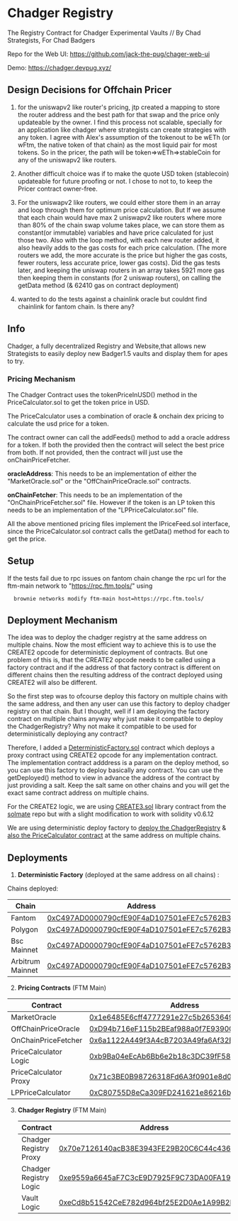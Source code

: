 # Chadger Registry

The Registry Contract for Chadger Experimental Vaults // By Chad Strategists, For Chad Badgers

Repo for the Web UI: https://github.com/jack-the-pug/chager-web-ui

Demo: https://chadger.devpug.xyz/

## Design Decisions for Offchain Pricer

1. for the uniswapv2 like router's pricing, jtp created a mapping to store the router address and the best path for that swap and the price only updateable by the owner. I find this process not scalable, specially for an application like chadger where strategists can create strategies with any token. I agree with Alex's assumption of the tokenout to be wETh (or wFtm, the native token of that chain) as the most liquid pair for most tokens. So in the pricer, the path will be token=>wETh=>stableCoin for any of the uniswapv2 like routers.

2. Another difficult choice was if to make the quote USD token (stablecoin) updateable for future proofing or not. I chose to not to, to keep the Pricer contract owner-free.

3. For the uniswapv2 like routers, we could either store them in an array and loop through them for optimum price calculation. But If we assume that each chain would have max 2 uniswapv2 like routers where more than 80% of the chain swap volume takes place, we can store them as constant(or immutable) variables and have price calculated for just those two. Also with the loop method, with each new router added, it also heavily adds to the gas costs for each price calculation. (The more routers we add, the more accurate is the price but higher the gas costs, fewer routers, less accurate price, lower gas costs). Did the gas tests later, and keeping the uniswap routers in an array takes 5921 more gas then keeping them in constants (for 2 uniswap routers), on calling the getData method (& 62410 gas on contract deployment)

4. wanted to do the tests against a chainlink oracle but couldnt find chainlink for fantom chain. Is there any?

## Info

Chadger, a fully decentralized Registry and Website,that allows new Strategists to easily deploy new Badger1.5 vaults and display them for apes to try.

### Pricing Mechanism

The Chadger Contract uses the tokenPriceInUSD() method in the PriceCalculator.sol to get the token price in USD.

The PriceCalculator uses a combination of oracle & onchain dex pricing to calculate the usd price for a token.

The contract owner can call the addFeeds() method to add a oracle address for a token. If both the provided then the contract will select the best price from both. If not provided, then the contract will just use the onChainPriceFetcher.

<strong>oracleAddress</strong>: This needs to be an implementation of either the "MarketOracle.sol" or the "OffChainPriceOracle.sol" contracts.

<strong>onChainFetcher</strong>: This needs to be an implementation of the "OnChainPriceFetcher.sol" file.
However if the token is an LP token this needs to be an implementation of the "LPPriceCalculator.sol" file.

All the above mentioned pricing files implement the IPriceFeed.sol interface, since the PriceCalculator.sol contract calls the getData() method for each to get the price.

## Setup

If the tests fail due to rpc issues on fantom chain change the rpc url for the ftm-main network to "https://rpc.ftm.tools/" using

```
  brownie networks modify ftm-main host=https://rpc.ftm.tools/
```

## Deployment Mechanism

The idea was to deploy the chadger registry at the same address on multiple chains. Now the most efficient way to achieve this is to use the CREATE2 opcode for
deterministic deployment of contracts. But one problem of this is, that the CREATE2 opcode needs to be called using a factory contract and if the address of that factory contract is different on different chains then the resulting address of the contract deployed using CREATE2 will also be different.

So the first step was to ofcourse deploy this factory on multiple chains with the same address, and then any user can use this factory to deploy chadger registry on that chain. But I thought, well if I am deploying the factory contract on multiple chains anyway why just make it compatible to deploy the ChadgerRegistry? Why not make it compatible to be used for deterministically deploying any contract?

Therefore, I added a [DeterministicFactory.sol](https://github.com/0xdhan/chadger-registry/blob/main/contracts/deployment/DeterministicFactory.sol) contract which deploys a proxy contract using CREATE2 opcode for any implementation contract. The implementation contract adddress is a param on the deploy method, so you can use this factory to deploy basically any contract. You can use the getDeployed() method to view in advance the address of the contract by just providing a salt. Keep the salt same on other chains and you will get the exact same contract address on multiple chains.

For the CREATE2 logic, we are using [CREATE3.sol](https://github.com/0xdhan/chadger-registry/blob/main/contracts/libraries/CREATE3.sol) library contract from the [solmate](https://github.com/Rari-Capital/solmate) repo but with a slight modification to work with solidity v0.6.12

We are using deterministic deploy factory to [deploy the ChadgerRegistry](https://github.com/0xdhan/chadger-registry/blob/main/scripts/deploy_chadger_registry.py) & [also the PriceCalculator contract](https://github.com/0xdhan/chadger-registry/blob/main/scripts/deploy_price_calculatory.py) at the same address on multiple chains.

## Deployments

1. <strong>Deterministic Factory</strong> (deployed at the same address on all chains) :

Chains deployed:

| Chain            |                                                         Address                                                          |
| ---------------- | :----------------------------------------------------------------------------------------------------------------------: |
| Fantom           |   [0xC497AD0000790cfE90F4aD107501eFE7c5762B36](https://ftmscan.com/address/0xC497AD0000790cfE90F4aD107501eFE7c5762B36)   |
| Polygon          | [0xC497AD0000790cfE90F4aD107501eFE7c5762B36](https://polygonscan.com/address/0xC497AD0000790cfE90F4aD107501eFE7c5762B36) |
| Bsc Mainnet      |   [0xC497AD0000790cfE90F4aD107501eFE7c5762B36](https://bscscan.com/address/0xC497AD0000790cfE90F4aD107501eFE7c5762B36)   |
| Arbitrum Mainnet |   [0xC497AD0000790cfE90F4aD107501eFE7c5762B36](https://arbiscan.io/address/0xC497AD0000790cfE90F4aD107501eFE7c5762B36)   |

2. <strong>Pricing Contracts</strong> (FTM Main)

| Contract              | Address                                                                                                              |
| --------------------- | -------------------------------------------------------------------------------------------------------------------- |
| MarketOracle          | [0x1e6485E6cff4777291e27c5b2653649A811E3c12](https://ftmscan.com/address/0x1e6485E6cff4777291e27c5b2653649A811E3c12) |
| OffChainPriceOracle   | [0xD94b716eF115b2BEaf988a0f7E9390C39459c572](https://ftmscan.com/address/0xD94b716eF115b2BEaf988a0f7E9390C39459c572) |
| OnChainPriceFetcher   | [0x6a1122A449f3A4cB7203A49fa6Af32B97d329E73](https://ftmscan.com/address/0x6a1122A449f3A4cB7203A49fa6Af32B97d329E73) |
| PriceCalculator Logic | [0xb9Ba04eEcAb6Bb6e2b18c3DC39fF58387ca4CadA](https://ftmscan.com/address/0xb9Ba04eEcAb6Bb6e2b18c3DC39fF58387ca4CadA) |
| PriceCalculator Proxy | [0x71c3BE0B98726318Fd6A3f0901e8d0B9a01fceEb](https://ftmscan.com/address/0x71c3BE0B98726318Fd6A3f0901e8d0B9a01fceEb) |
| LPPriceCalculator     | [0xC80755D8eCa309FD241621e86216bCb6cC6f5849](https://ftmscan.com/address/0xC80755D8eCa309FD241621e86216bCb6cC6f5849) |

3. <strong>Chadger Registry</strong> (FTM Main)

   | Contract               | Address                                                                                                              |
   | ---------------------- | -------------------------------------------------------------------------------------------------------------------- |
   | Chadger Registry Proxy | [0x70e7126140acB38E3943FE29B20C6C44c436A7D0](https://ftmscan.com/address/0x70e7126140acB38E3943FE29B20C6C44c436A7D0) |
   | Chadger Registry Logic | [0xe9559a6645aF7C3cE9D7925F9C73DA00FA1904B2](https://ftmscan.com/address/0xe9559a6645aF7C3cE9D7925F9C73DA00FA1904B2) |
   | Vault Logic            | [0xeCd8b51542CeE782d964bf25E2D0Ae1A99B2b96A](https://ftmscan.com/address/0xeCd8b51542CeE782d964bf25E2D0Ae1A99B2b96A) |
